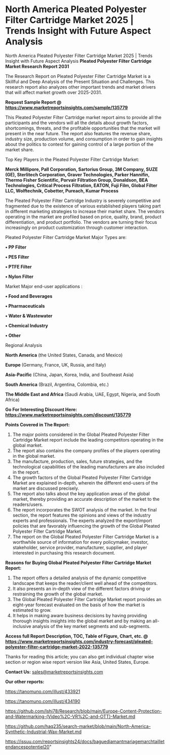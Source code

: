 # North America Pleated Polyester Filter Cartridge Market 2025 | Trends Insight with Future Aspect Analysis
 North America Pleated Polyester Filter Cartridge Market 2025 | Trends Insight with Future Aspect Analysis
<strong>Pleated Polyester Filter Cartridge Market Research Report 2031</strong>

The Research Report on Pleated Polyester Filter Cartridge Market is a Skillful and Deep Analysis of the Present Situation and Challenges. This research report also analyzes other important trends and market drivers that will affect market growth over 2025-2031.

<strong>Request Sample Report @ <a href=https://www.marketreportsinsights.com/sample/135779>https://www.marketreportsinsights.com/sample/135779</a></strong>

This Pleated Polyester Filter Cartridge market report aims to provide all the participants and the vendors will all the details about growth factors, shortcomings, threats, and the profitable opportunities that the market will present in the near future. The report also features the revenue share, industry size, production volume, and consumption in order to gain insights about the politics to contest for gaining control of a large portion of the market share.

Top Key Players in the Pleated Polyester Filter Cartridge Market:

<strong>Merck Millipore, Pall Corporation, Sartorius Group, 3M Company, SUZE (GE), Sterlitech Corporation, Graver Technologies, Parker Hannifin, Thermo Fisher Scientific, Porvair Filtration Group, Donaldson, BEA Technologies, Critical Process Filtration, EATON, Fuji Film, Global Filter LLC, Wolftechnik, Cobetter, Pureach, Kumar Process</strong>

The Pleated Polyester Filter Cartridge Industry is severely competitive and fragmented due to the existence of various established players taking part in different marketing strategies to increase their market share. The vendors operating in the market are profiled based on price, quality, brand, product differentiation, and product portfolio. The vendors are turning their focus increasingly on product customization through customer interaction.

Pleated Polyester Filter Cartridge Market Major Types are:

<strong>• PP Filter

• PES Filter

• PTFE Filter

• Nylon Filter</strong>

Market Major end-user applications :

<strong>• Food and Beverages

• Pharmaceuticals

• Water & Wastewater

• Chemical Industry

• Other</strong>

Regional Analysis

</u><strong><b>North America</b></strong> (the United States, Canada, and Mexico)

<strong><b>Europe </b></strong>(Germany, France, UK, Russia, and Italy)

<strong><b>Asia-Pacific</b></strong> (China, Japan, Korea, India, and Southeast Asia)

<strong><b>South America</b></strong> (Brazil, Argentina, Colombia, etc.)

<strong><b>The Middle East and Africa</b></strong> (Saudi Arabia, UAE, Egypt, Nigeria, and South Africa)

<strong>Go For Interesting Discount Here: <a href=https://www.marketreportsinsights.com/discount/135779>https://www.marketreportsinsights.com/discount/135779</a></strong>

<strong>Points Covered in The Report:</strong>
<ol>
  <li>The major points considered in the Global Pleated Polyester Filter Cartridge Market report include the leading competitors operating in the global market.</li>
  <li>The report also contains the company profiles of the players operating in the global market.</li>
  <li>The manufacture, production, sales, future strategies, and the technological capabilities of the leading manufacturers are also included in the report.</li>
  <li>The growth factors of the Global Pleated Polyester Filter Cartridge Market are explained in-depth, wherein the different end-users of the market are discussed precisely.</li>
  <li>The report also talks about the key application areas of the global market, thereby providing an accurate description of the market to the readers/users.</li>
  <li>The report incorporates the SWOT analysis of the market. In the final section, the report features the opinions and views of the industry experts and professionals. The experts analyzed the export/import policies that are favorably influencing the growth of the Global Pleated Polyester Filter Cartridge Market.</li>
  <li>The report on the Global Pleated Polyester Filter Cartridge Market is a worthwhile source of information for every policymaker, investor, stakeholder, service provider, manufacturer, supplier, and player interested in purchasing this research document.</li>
</ol>
<strong>Reasons for Buying Global Pleated Polyester Filter Cartridge Market Report:</strong>

<ol>
  <li>The report offers a detailed analysis of the dynamic competitive landscape that keeps the reader/client well ahead of the competitors.</li>
  <li>It also presents an in-depth view of the different factors driving or restraining the growth of the global market.</li>
  <li>The Global Pleated Polyester Filter Cartridge Market report provides an eight-year forecast evaluated on the basis of how the market is estimated to grow.</li>
  <li>It helps in making aware business decisions by having providing thorough insights insights into the global market and by making an all-inclusive analysis of the key market segments and sub-segments.</li>
</ol>
<strong>Access full Report Description, TOC, Table of Figure, Chart, etc. @ <a href=https://www.marketreportsinsights.com/industry-forecast/pleated-polyester-filter-cartridge-market-2022-135779>https://www.marketreportsinsights.com/industry-forecast/pleated-polyester-filter-cartridge-market-2022-135779</a></strong>


Thanks for reading this article; you can also get individual chapter wise section or region wise report version like Asia, United States, Europe.

<strong>Contact Us:</strong>
sales@marketreportsinsights.com

<strong>Our other reports:</strong>

<a href=https://tanomuno.com/illust/433921>https://tanomuno.com/illust/433921</a>

<a href=https://tanomuno.com/illust/434190>https://tanomuno.com/illust/434190</a>

<a href=https://github.com/Ishi78/Research/blob/main/Europe-Content-Protection-and-Watermarking-(Video%2C-VR%2C-and-OTT)-Market.md>https://github.com/Ishi78/Research/blob/main/Europe-Content-Protection-and-Watermarking-(Video%2C-VR%2C-and-OTT)-Market.md</a>

<a href=https://github.com/haq235/search-market/blob/main/North-America-Synthetic-Industrial-Wax-Market.md>https://github.com/haq235/search-market/blob/main/North-America-Synthetic-Industrial-Wax-Market.md</a>

<a href=https://issuu.com/reportsinsights24/docs/baguediamantmariagemarchtailletendancespotentiel20>https://issuu.com/reportsinsights24/docs/baguediamantmariagemarchtailletendancespotentiel20</a>"
